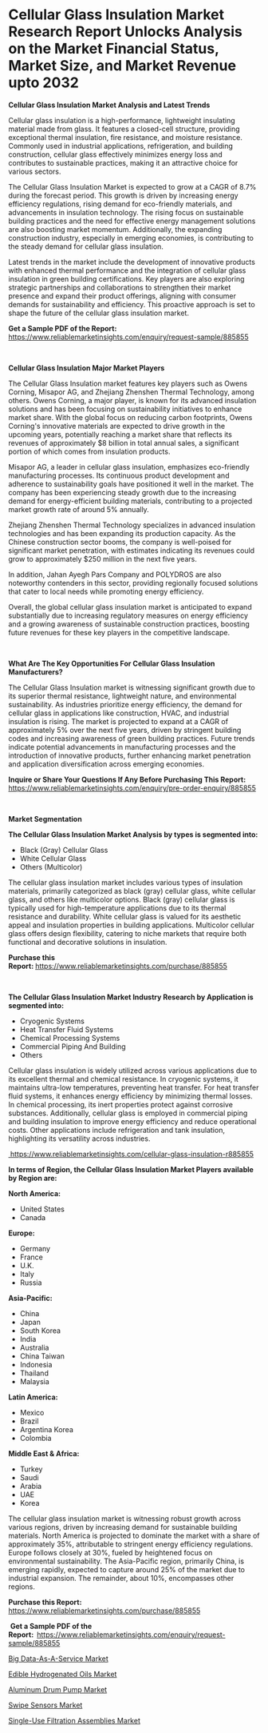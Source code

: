 <p><h1>Cellular Glass Insulation Market Research Report Unlocks Analysis on the Market Financial Status, Market Size, and Market Revenue upto 2032</h1></p><p><strong>Cellular Glass Insulation Market Analysis and Latest Trends</strong></p>
<p><p>Cellular glass insulation is a high-performance, lightweight insulating material made from glass. It features a closed-cell structure, providing exceptional thermal insulation, fire resistance, and moisture resistance. Commonly used in industrial applications, refrigeration, and building construction, cellular glass effectively minimizes energy loss and contributes to sustainable practices, making it an attractive choice for various sectors.</p><p>The Cellular Glass Insulation Market is expected to grow at a CAGR of 8.7% during the forecast period. This growth is driven by increasing energy efficiency regulations, rising demand for eco-friendly materials, and advancements in insulation technology. The rising focus on sustainable building practices and the need for effective energy management solutions are also boosting market momentum. Additionally, the expanding construction industry, especially in emerging economies, is contributing to the steady demand for cellular glass insulation.</p><p>Latest trends in the market include the development of innovative products with enhanced thermal performance and the integration of cellular glass insulation in green building certifications. Key players are also exploring strategic partnerships and collaborations to strengthen their market presence and expand their product offerings, aligning with consumer demands for sustainability and efficiency. This proactive approach is set to shape the future of the cellular glass insulation market.</p></p>
<p><strong>Get a Sample PDF of the Report:&nbsp;</strong> <a href="https://www.reliablemarketinsights.com/enquiry/request-sample/885855?utm_campaign=2013&utm_medium=2&utm_source=Github&utm_content=ia&utm_term=30012025&utm_id=cellular-glass-insulation">https://www.reliablemarketinsights.com/enquiry/request-sample/885855</a></p>
<p>&nbsp;</p>
<p><strong>Cellular Glass Insulation Major Market Players</strong></p>
<p><p>The Cellular Glass Insulation market features key players such as Owens Corning, Misapor AG, and Zhejiang Zhenshen Thermal Technology, among others. Owens Corning, a major player, is known for its advanced insulation solutions and has been focusing on sustainability initiatives to enhance market share. With the global focus on reducing carbon footprints, Owens Corning's innovative materials are expected to drive growth in the upcoming years, potentially reaching a market share that reflects its revenues of approximately $8 billion in total annual sales, a significant portion of which comes from insulation products.</p><p>Misapor AG, a leader in cellular glass insulation, emphasizes eco-friendly manufacturing processes. Its continuous product development and adherence to sustainability goals have positioned it well in the market. The company has been experiencing steady growth due to the increasing demand for energy-efficient building materials, contributing to a projected market growth rate of around 5% annually.</p><p>Zhejiang Zhenshen Thermal Technology specializes in advanced insulation technologies and has been expanding its production capacity. As the Chinese construction sector booms, the company is well-poised for significant market penetration, with estimates indicating its revenues could grow to approximately $250 million in the next five years.</p><p>In addition, Jahan Ayegh Pars Company and POLYDROS are also noteworthy contenders in this sector, providing regionally focused solutions that cater to local needs while promoting energy efficiency.</p><p>Overall, the global cellular glass insulation market is anticipated to expand substantially due to increasing regulatory measures on energy efficiency and a growing awareness of sustainable construction practices, boosting future revenues for these key players in the competitive landscape.</p></p>
<p>&nbsp;</p>
<p><strong>What Are The Key Opportunities For Cellular Glass Insulation Manufacturers?</strong></p>
<p><p>The Cellular Glass Insulation market is witnessing significant growth due to its superior thermal resistance, lightweight nature, and environmental sustainability. As industries prioritize energy efficiency, the demand for cellular glass in applications like construction, HVAC, and industrial insulation is rising. The market is projected to expand at a CAGR of approximately 5% over the next five years, driven by stringent building codes and increasing awareness of green building practices. Future trends indicate potential advancements in manufacturing processes and the introduction of innovative products, further enhancing market penetration and application diversification across emerging economies.</p></p>
<p><strong>Inquire or Share Your Questions If Any Before Purchasing This Report:</strong> <a href="https://www.reliablemarketinsights.com/enquiry/pre-order-enquiry/885855?utm_campaign=2013&utm_medium=2&utm_source=Github&utm_content=ia&utm_term=30012025&utm_id=cellular-glass-insulation">https://www.reliablemarketinsights.com/enquiry/pre-order-enquiry/885855</a></p>
<p>&nbsp;</p>
<p><strong>Market Segmentation</strong></p>
<p><strong>The Cellular Glass Insulation Market Analysis by types is segmented into:</strong></p>
<p><ul><li>Black (Gray) Cellular Glass</li><li>White Cellular Glass</li><li>Others (Multicolor)</li></ul></p>
<p><p>The cellular glass insulation market includes various types of insulation materials, primarily categorized as black (gray) cellular glass, white cellular glass, and others like multicolor options. Black (gray) cellular glass is typically used for high-temperature applications due to its thermal resistance and durability. White cellular glass is valued for its aesthetic appeal and insulation properties in building applications. Multicolor cellular glass offers design flexibility, catering to niche markets that require both functional and decorative solutions in insulation.</p></p>
<p><strong>Purchase this Report:&nbsp;</strong><a href="https://www.reliablemarketinsights.com/purchase/885855?utm_campaign=2013&utm_medium=2&utm_source=Github&utm_content=ia&utm_term=30012025&utm_id=cellular-glass-insulation">https://www.reliablemarketinsights.com/purchase/885855</a></p>
<p>&nbsp;</p>
<p><strong>The Cellular Glass Insulation Market Industry Research by Application is segmented into:</strong></p>
<p><ul><li>Cryogenic Systems</li><li>Heat Transfer Fluid Systems</li><li>Chemical Processing Systems</li><li>Commercial Piping And Building</li><li>Others</li></ul></p>
<p><p>Cellular glass insulation is widely utilized across various applications due to its excellent thermal and chemical resistance. In cryogenic systems, it maintains ultra-low temperatures, preventing heat transfer. For heat transfer fluid systems, it enhances energy efficiency by minimizing thermal losses. In chemical processing, its inert properties protect against corrosive substances. Additionally, cellular glass is employed in commercial piping and building insulation to improve energy efficiency and reduce operational costs. Other applications include refrigeration and tank insulation, highlighting its versatility across industries.</p></p>
<p><a href="https://www.reliablemarketinsights.com/cellular-glass-insulation-r885855?utm_campaign=2013&utm_medium=2&utm_source=Github&utm_content=ia&utm_term=30012025&utm_id=cellular-glass-insulation">&nbsp;https://www.reliablemarketinsights.com/cellular-glass-insulation-r885855</a></p>
<p><strong>In terms of Region, the Cellular Glass Insulation Market Players available by Region are:</strong></p>
<p>
    <p> <strong> North America: </strong>
        <ul>
            <li>United States</li>
            <li>Canada</li>
        </ul>
        </p> 
    <p> <strong> Europe: </strong>
        <ul>
            <li>Germany</li>
            <li>France</li>
            <li>U.K.</li>
            <li>Italy</li>
            <li>Russia</li>
        </ul>
        </p> 
    <p> <strong> Asia-Pacific: </strong>
        <ul>
            <li>China</li>
            <li>Japan</li>
            <li>South Korea</li>
            <li>India</li>
            <li>Australia</li>
            <li>China Taiwan</li>
            <li>Indonesia</li>
            <li>Thailand</li>
            <li>Malaysia</li>
        </ul>
        </p> 
    <p> <strong> Latin America: </strong>
        <ul>
            <li>Mexico</li>
            <li>Brazil</li>
            <li>Argentina Korea</li>
            <li>Colombia</li>
        </ul>
        </p> 
    <p> <strong> Middle East & Africa: </strong>
        <ul>
            <li>Turkey</li>
            <li>Saudi</li>
            <li>Arabia</li>
            <li>UAE</li>
            <li>Korea</li>
        </ul>
    </p>
    </p>
<p><p>The cellular glass insulation market is witnessing robust growth across various regions, driven by increasing demand for sustainable building materials. North America is projected to dominate the market with a share of approximately 35%, attributable to stringent energy efficiency regulations. Europe follows closely at 30%, fueled by heightened focus on environmental sustainability. The Asia-Pacific region, primarily China, is emerging rapidly, expected to capture around 25% of the market due to industrial expansion. The remainder, about 10%, encompasses other regions.</p></p>
<p><strong>Purchase this Report: </strong><a href="https://www.reliablemarketinsights.com/purchase/885855?utm_campaign=2013&utm_medium=2&utm_source=Github&utm_content=ia&utm_term=30012025&utm_id=cellular-glass-insulation">https://www.reliablemarketinsights.com/purchase/885855</a></p>
<p>&nbsp;<strong>Get a Sample PDF of the Report:&nbsp;&nbsp;</strong><a href="https://www.reliablemarketinsights.com/enquiry/request-sample/885855?utm_campaign=2013&utm_medium=2&utm_source=Github&utm_content=ia&utm_term=30012025&utm_id=cellular-glass-insulation">https://www.reliablemarketinsights.com/enquiry/request-sample/885855</a></p>
<p><strong></strong></p>
<p><p><a href="https://www.linkedin.com/pulse/big-data-as-a-service-market-regional-outlook-competition-jbvke?utm_campaign=2013&utm_medium=2&utm_source=Github&utm_content=ia&utm_term=30012025&utm_id=cellular-glass-insulation">Big Data-As-A-Service Market</a></p><p><a href="https://www.linkedin.com/pulse/competitive-landscape-key-trends-edible-hydrogenated-xi6ge?utm_campaign=2013&utm_medium=2&utm_source=Github&utm_content=ia&utm_term=30012025&utm_id=cellular-glass-insulation">Edible Hydrogenated Oils Market</a></p><p><a href="https://www.linkedin.com/pulse/opportunities-challenges-aluminum-drum-pump-market-strategic-2nvxe?utm_campaign=2013&utm_medium=2&utm_source=Github&utm_content=ia&utm_term=30012025&utm_id=cellular-glass-insulation">Aluminum Drum Pump Market</a></p><p><a href="https://www.linkedin.com/pulse/swipe-sensors-market-projected-significant-growth-competition-kvjbc?utm_campaign=2013&utm_medium=2&utm_source=Github&utm_content=ia&utm_term=30012025&utm_id=cellular-glass-insulation">Swipe Sensors Market</a></p><p><a href="https://www.linkedin.com/pulse/single-use-filtration-assemblies-market-valuation-forecast-meekc?utm_campaign=2013&utm_medium=2&utm_source=Github&utm_content=ia&utm_term=30012025&utm_id=cellular-glass-insulation">Single-Use Filtration Assemblies Market</a></p></p>